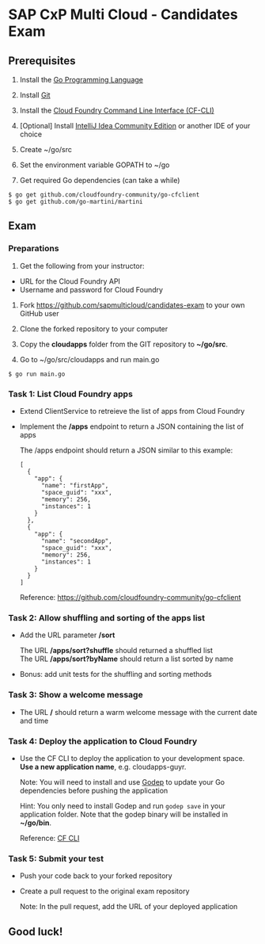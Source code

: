 # SAP CxP Multi Cloud - Candidates Exam

## Prerequisites

1. Install the [Go Programming Language](https://golang.org/dl/)

1. Install [Git](https://git-scm.com/downloads)

1. Install the [Cloud Foundry Command Line Interface (CF-CLI)](https://github.com/cloudfoundry/cli#downloads)

1. [Optional] Install [IntelliJ Idea Community Edition](https://www.jetbrains.com/idea/#chooseYourEdition) or another IDE of your choice

1. Create ~/go/src

1. Set the environment variable GOPATH to ~/go

1. Get required Go dependencies (can take a while)

 ```
 $ go get github.com/cloudfoundry-community/go-cfclient
 $ go get github.com/go-martini/martini
 ```

## Exam

### Preparations
 
1. Get the following from your instructor:

  * URL for the Cloud Foundry API
  * Username and password for Cloud Foundry

1. Fork https://github.com/sapmulticloud/candidates-exam to your own GitHub user

1. Clone the forked repository to your computer

1. Copy the **cloudapps** folder from the GIT repository to **~/go/src**.

1. Go to ~/go/src/cloudapps and run main.go

  `$ go run main.go`
  
### Task 1: List Cloud Foundry apps

* Extend ClientService to retreieve the list of apps from Cloud Foundry

* Implement the **/apps** endpoint to return a JSON containing the list of apps

  The /apps endpoint should return a JSON similar to this example:
  ```
  [
    {
      "app": {
        "name": "firstApp",
        "space_guid": "xxx",
        "memory": 256,
        "instances": 1
      }
    },
    {
      "app": {
        "name": "secondApp",
        "space_guid": "xxx",
        "memory": 256,
        "instances": 1
      }
    }
  ]
  ```
  
  Reference: https://github.com/cloudfoundry-community/go-cfclient

### Task 2: Allow shuffling and sorting of the apps list

* Add the URL parameter **/sort**

  The URL **/apps/sort?shuffle** should returned a shuffled list  
  The URL **/apps/sort?byName** should return a list sorted by name
  
* Bonus: add unit tests for the shuffling and sorting methods

### Task 3: Show a welcome message

* The URL **/** should return a warm welcome message with the current date and time

### Task 4: Deploy the application to Cloud Foundry

* Use the CF CLI to deploy the application to your development space. **Use a new application name**, e.g. cloudapps-guyr.

  Note: You will need to install and use [Godep](https://github.com/tools/godep) to update your Go dependencies before pushing the application
  
  Hint: You only need to install Godep and run `godep save` in your application folder. Note that the godep binary will be installed in **~/go/bin**.

  Reference: [CF CLI](https://docs.cloudfoundry.org/cf-cli/)
  
### Task 5: Submit your test

* Push your code back to your forked repository

* Create a pull request to the original exam repository

  Note: In the pull request, add the URL of your deployed application

## Good luck!
